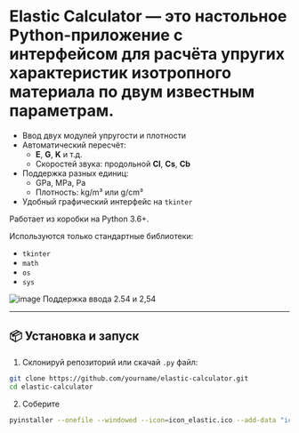 # Elastic Calculator — это настольное Python-приложение с интерфейсом для расчёта упругих характеристик изотропного материала по двум известным параметрам.

- Ввод двух модулей упругости и плотности
- Автоматический пересчёт:
  - **E**, **G**, **K** и т.д.
  - Скоростей звука: продольной **Cl**, **Cs**, **Cb**
- Поддержка разных единиц:
  - GPa, MPa, Pa
  - Плотность: kg/m³ или g/cm³
- Удобный графический интерфейс на `tkinter`

Работает из коробки на Python 3.6+.

Используются только стандартные библиотеки:
- `tkinter`
- `math`
- `os`
- `sys`

![image](https://github.com/user-attachments/assets/862a9b9d-733e-43b4-aa26-e52feb023a16)
Поддержка ввода 2.54 и 2,54

---

## 📦 Установка и запуск

1. Склонируй репозиторий или скачай `.py` файл:

```bash
git clone https://github.com/yourname/elastic-calculator.git
cd elastic-calculator
```

2. Соберите
```bash
pyinstaller --onefile --windowed --icon=icon_elastic.ico --add-data "icon_elastic.ico;." ElasticCalculator.py
```

